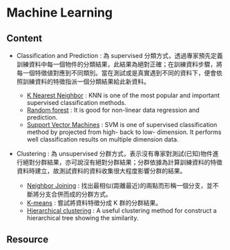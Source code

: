 # Machine Learning



## Content



* Classification and Prediction : 為 supervised 分類方式，透過專家預先定義訓練資料中每一個物件的分類結果，此結果為絕對正確；在訓練資料步驟，將每一個特徵値對應到不同類別。當在測試或是真實遇到不同的資料下，便會依照訓練資料的特徵指派一個分類結果給此新資料。
  * [K Nearest Neighbor](k_nearest_neighbor.md) : KNN is one of the most popular and important supervised classification methods.
  * [Random forest](random_forest.md) : It is good for non-linear data regression and prediction.
  * [Support Vector Machines](support_vector_machines.md) : SVM is one of supervised classification method by projected from high- back to low- dimension. It performs well classification results on multiple dimension data.
* Clustering : 為 unsupervised 分群方式，表示沒有專家對測試(已知)物件進行絕對分群結果，亦可說沒有絕對分群結果；分群依據為計算訓練資料的特徵資料時建立，故測試資料的資料收集很大程度影響分群的結果。

  * [Neighbor Joining](neighbor_joining_phylogeny_tree_construction.md) : 找出最相似(距離最近)的兩點而形稱一個分支，並不斷將分支合併而成的分群方式。
  * [K-means](k_means.md) : 嘗試將資料特徵分成 K 群的分群結果。
  * [Hierarchical clustering](hierarchical_clustering.md) : A useful clustering method for construct a hierarchical tree showing the similarity.





## Resource

